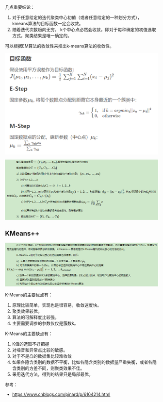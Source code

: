 几点重要结论：

1. 对于任意给定的迭代聚类中心初值（或者任意给定的一种划分方式）， kmeans算法的目标函数一定会收敛。
2. 随着迭代次数趋向无穷， k个中心点必然会收敛，即对于每种确定的初值选取方式，聚类结果是唯一确定的。

可以根据EM算法的收敛性来推出k-means算法的收敛性。

![image-20200901160546550](assets/KMeans/image-20200901160546550.png)

![image-20200827134123822](assets/KMeans/image-20200827134123822.png)

## KMeans++

![image-20200827134252832](assets/KMeans/image-20200827134252832.png)



K-Means的主要优点有：

1. 原理比较简单，实现也是很容易，收敛速度快。
2. 聚类效果较优。
3. 算法的可解释度比较强。
4. 主要需要调参的参数仅仅是簇数k。

K-Means的主要缺点有：

1. K值的选取不好把握
2. 对噪音和异常点比较的敏感。
3. 对于不是凸的数据集比较难收敛
4. 如果各隐含类别的数据不平衡，比如各隐含类别的数据量严重失衡，或者各隐含类别的方差不同，则聚类效果不佳。
5. 采用迭代方法，得到的结果只是局部最优。

参考：

- https://www.cnblogs.com/pinard/p/6164214.html